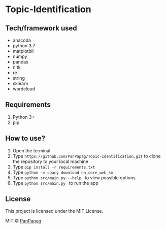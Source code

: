 # Topic-Identification

## Tech/framework used
- anacoda
- python 3.7
- matplotbil
- numpy
- pandas
- nltk
- re
- string
- sklearn
- wordcloud

## Requirements
1. Python 3+
2. pip

## How to use?
1. Open the terminal
2. Type ```https://github.com/PanPapag/Topic-Identification.git``` 
   to clone the repository to your local machine
3. Type ```pip install -r requirements.txt```
4. Type ```python -m spacy download en_core_web_sm```
3. Type ```python src/main.py --help ``` to view possible options
4. Type ```python src/main.py ``` to run the app

## License
This project is licensed under the MIT License.

MIT © [PanPapag]()
